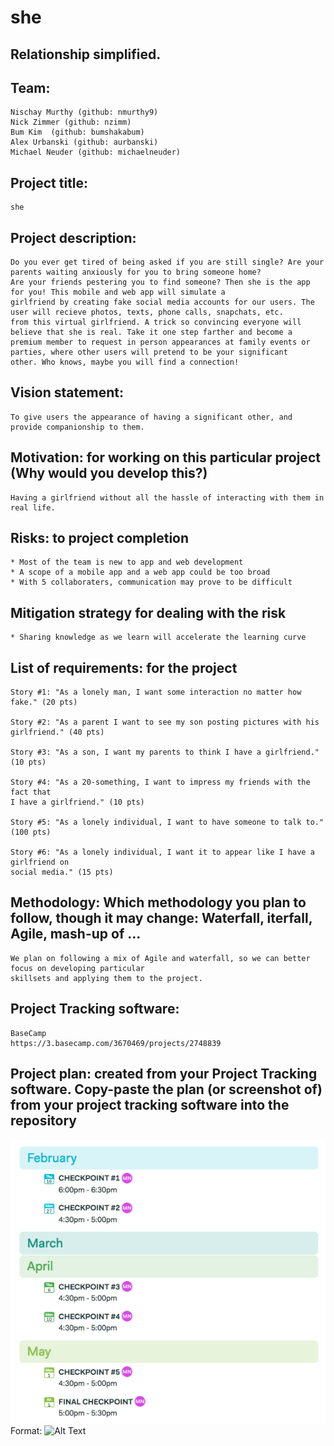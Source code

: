 # she
## Relationship simplified.

## Team: 
	Nischay Murthy (github: nmurthy9)
	Nick Zimmer (github: nzimm)
	Bum Kim  (github: bumshakabum)
	Alex Urbanski (github: aurbanski)
	Michael Neuder (github: michaelneuder)

## Project title:
	she

## Project description:
	Do you ever get tired of being asked if you are still single? Are your parents waiting anxiously for you to bring someone home? 
	Are your friends pestering you to find someone? Then she is the app for you! This mobile and web app will simulate a
	girlfriend by creating fake social media accounts for our users. The user will recieve photos, texts, phone calls, snapchats, etc.
	from this virtual girlfriend. A trick so convincing everyone will believe that she is real. Take it one step farther and become a 
	premium member to request in person appearances at family events or parties, where other users will pretend to be your significant 
	other. Who knows, maybe you will find a connection!

## Vision statement: 
	To give users the appearance of having a significant other, and provide companionship to them.
	
## Motivation: for working on this particular project (Why would you develop this?)
	Having a girlfriend without all the hassle of interacting with them in real life.
	
## Risks: to project completion 
	* Most of the team is new to app and web development
	* A scope of a mobile app and a web app could be too broad
	* With 5 collaboraters, communication may prove to be difficult 
	
## Mitigation strategy for dealing with the risk
	* Sharing knowledge as we learn will accelerate the learning curve

## List of requirements: for the project
    Story #1: "As a lonely man, I want some interaction no matter how fake." (20 pts)

    Story #2: "As a parent I want to see my son posting pictures with his girlfriend." (40 pts)

    Story #3: "As a son, I want my parents to think I have a girlfriend." (10 pts)
    
    Story #4: "As a 20-something, I want to impress my friends with the fact that 
    I have a girlfriend." (10 pts)
    
    Story #5: "As a lonely individual, I want to have someone to talk to." (100 pts)
    
    Story #6: "As a lonely individual, I want it to appear like I have a girlfriend on 
    social media." (15 pts)

## Methodology: Which methodology you plan to follow, though it may change: Waterfall, iterfall, Agile, mash-up of …
	We plan on following a mix of Agile and waterfall, so we can better focus on developing particular
	skillsets and applying them to the project.

## Project Tracking software:
	BaseCamp
	https://3.basecamp.com/3670469/projects/2748839

## Project plan: created from your Project Tracking software. Copy-paste the plan (or screenshot of) from your project tracking software into the repository

![plan pic](/images/plan.png)
Format: ![Alt Text](url)







